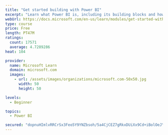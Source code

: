 ```yaml
---
title: "Get started building with Power BI"
excerpt: "Learn what Power BI is, including its building blocks and how they work together."
webUrl: https://docs.microsoft.com/en-us/learn/modules/get-started-with-power-bi/
type: course
price: Free
length: PT47M
ratings:
  count: 17571
  average: 4.7289286
heat: 104

provider:
  name: Microsoft Learn
  domain: microsoft.com
  images:
    - url: /assets/images/organizations/microsoft.com-50x50.jpg
      width: 50
      height: 50

levels:
  - Beginner

topics:
  - Power BI

secured: "dopnuHImlvRRCrSx3Feo5Y9YNZbsoh/5a4CjCEZ7gRkxDUiXx9Cd+iBolOeJYyKXZ2PCRX5/1T7yIrVz5RUXyZ6S71qkPKJ6fUje9PXEitzTnTWulcUCG1e6/48Z+1jK+upcbfTfssxrShcvh0Xa5T+GOL5q9UBe3nB4GRNnzZMKNyO2rLEOhd9Rq3bhHgl31OIBTDzHQTbnrZr5s7G1Tm8uD2pDbxVvCL9BaJIgDt9LLec+qnSbJlFGsSpa5Bw4AGS9sWFae8/72Ztg3lmCNTqucpoVzECQR5bVM3QVVWBVrm+ZNputBJZPJlaYDAaliUYlVzY9wsipr4dl73tInjrlw5ZgWIcDR7/8ewp3C/Tgq9ZG0ylvbXGl+nTxeOVi/yU6EDvpp4axxsuMKoXIo+uKUOK8ufpmpMSmUCRW5ADav+WC/5VDPTgozrDF+Drc;Bcdb8LkZJkwOHRxZr98D3g=="
---
```


